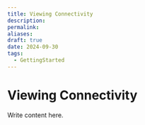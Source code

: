 ```yaml
---
title: Viewing Connectivity
description: 
permalink: 
aliases: 
draft: true
date: 2024-09-30
tags:
  - GettingStarted
---
```

# Viewing Connectivity

Write content here.
